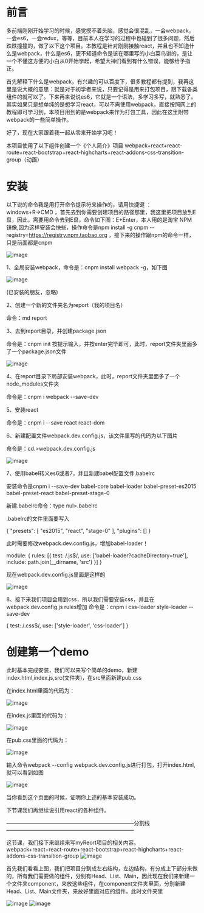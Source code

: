 # 前言
   多前端刚刚开始学习的时候，感觉摸不着头脑，感觉会很混乱，一会webpack，一会es6，一会redux，等等，目前本人在学习的过程中也碰到了很多问题，然后跌跌撞撞的，做了以下这个项目。本教程是针对刚刚接触react，并且也不知道什么是webpack，什么是es6，更不知道命令是该在哪里写的小白菜鸟讲的，是让一个不懂这方便的小白从0开始学起，希望大神们看到有什么错误，能够给予指正。

   首先解释下什么是webpack，有兴趣的可以百度下，很多教程都有提到，我再这里是说大概的意思：就是对于初学者来说，只要记得是用来打包项目，跟下载各类组件的就可以了。下来再来说说es6，它就是一个语法，多学习多写，就熟悉了。其实如果只是想单纯的是想学习react，可以不需使用webpack，直接按照网上的教程即可学习到，本项目用到的是webpack来作为打包工具，因此在这里附带webpack的一些简单操作。

好了，现在大家跟着我一起从零来开始学习吧！

本项目使用了以下组件创建一个《个人简介》项目
webpack+react+react-route+react-bootstrap+react-highcharts+react-addons-css-transition-group（动画）

# 安装
以下说的命令我是用打开命令提示符来操作的，请用快捷键 ： windows+R→CMD ，首先去到你需要创建项目的路径那里，我这里把项目放到E盘，因此，需要用命令去到E盘，命令如下图：E+Enter，本人用的是淘宝 NPM 镜像,因为这样安装会快些，操作命令是npm install -g cnpm --registry=https://registry.npm.taobao.org  ，接下来的操作跟npm的命令一样，只是前面都是cnpm

![image](https://raw.githubusercontent.com/daisem/myReport/master/screenshots/2.png)


1、全局安装webpack，命令是：cnpm install webpack -g，如下图

![image](https://raw.githubusercontent.com/daisem/myReport/master/screenshots/3.png)

(已安装的朋友，忽略)

2、创建一个新的文件夹名为report（我的项目名）

命令：md report

3、去到report目录，并创建package.json

命令是：cnpm init 按提示输入，并按enter完毕即可，此时，report文件夹里面多了一个package.json文件

![image](https://raw.githubusercontent.com/daisem/myReport/master/screenshots/4.png)

4、在report目录下局部安装webpack，此时，report文件夹里面多了一个node_modules文件夹

命令是：cnpm i webpack --save-dev

5、安装react

命令是：cnpm i --save react react-dom

6、新建配置文件webpack.dev.config.js，该文件里写的代码为以下图片

命令是：cd.>webpack.dev.config.js   

![image](https://raw.githubusercontent.com/daisem/myReport/master/screenshots/5.png)


7、使用babel转义es6或者7，并且新建babel配置文件.babelrc 

安装命令是cnpm i --save-dev babel-core babel-loader babel-preset-es2015 babel-preset-react babel-preset-stage-0

新建.babelrc命令：type nul>.babelrc

.babelrc的文件里面要写入

{
   "presets": [
     "es2015",
     "react",
     "stage-0"
   ],
   "plugins": []
 }
 
 此时需要修改webpack.dev.config.js，增加babel-loader！

 module: {
     rules: [{
         test: /\.js$/,
         use: ['babel-loader?cacheDirectory=true'],
         include: path.join(__dirname, 'src')
     }]
 }

现在webpack.dev.config.js里面是这样的

![image](https://raw.githubusercontent.com/daisem/myReport/master/screenshots/7.png)

8、接下来我们项目会用到css，所以我们需要安装css，并且在webpack.dev.config.js rules增加
命令是：cnpm i css-loader style-loader --save-dev


{
   test: /\.css$/,
   use: ['style-loader', 'css-loader']
}

# 创建第一个demo
此时基本完成安装，我们可以来写个简单的demo，新建index.html,index.js,src(文件夹)，在src里面新建pub.css

在index.html里面的代码为：

![image](https://raw.githubusercontent.com/daisem/myReport/master/screenshots/8.png)

在index.js里面的代码为：

![image](https://raw.githubusercontent.com/daisem/myReport/master/screenshots/10.png)

在pub.css里面的代码为：

![image](https://raw.githubusercontent.com/daisem/myReport/master/screenshots/9.png)

输入命令webpack --config webpack.dev.config.js进行打包，打开index.html,就可以看到如图

![image](https://raw.githubusercontent.com/daisem/myReport/master/screenshots/11.png)

当你看到这个页面的时候，证明你上述的基本安装成功。

下节课我们再继续说引用react的各种组件。

————————————————————————分割线————————————————————————

这节课，我们接下来继续来写myReort项目的相关内容。
webpack+react+react-route+react-bootstrap+react-highcharts+react-addons-css-transition-group
![image](https://raw.githubusercontent.com/daisem/myReport/master/screenshots/12.png)

首先我们看看上图，我们把项目分割成左右结构，左边结构，有分成上下部分来做的，所有我们需要做的组件，分别有Head、List、Main，因此现在我们来新建一个文件夹component，来放这些组件，在component文件夹里面，分别新建Head、List、Main文件夹，来放好里面对应的组件。此时文件夹里

![image](https://raw.githubusercontent.com/daisem/myReport/master/screenshots/14.png)
![image](https://raw.githubusercontent.com/daisem/myReport/master/screenshots/13.png)


















